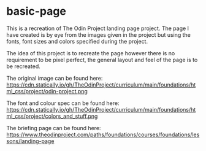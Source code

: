# basic-page

This is a recreation of The Odin Project landing page project. The page I have created is by eye from the images given in the project but using the fonts, font sizes and colors specified during the project.

The idea of this project is to recreate the page however there is no requirement to be pixel perfect, the general layout and feel of the page is to be recreated.

The original image can be found here: https://cdn.statically.io/gh/TheOdinProject/curriculum/main/foundations/html_css/project/odin-project.png

The font and colour spec can be found here: https://cdn.statically.io/gh/TheOdinProject/curriculum/main/foundations/html_css/project/colors_and_stuff.png

The briefing page can be found here: https://www.theodinproject.com/paths/foundations/courses/foundations/lessons/landing-page
